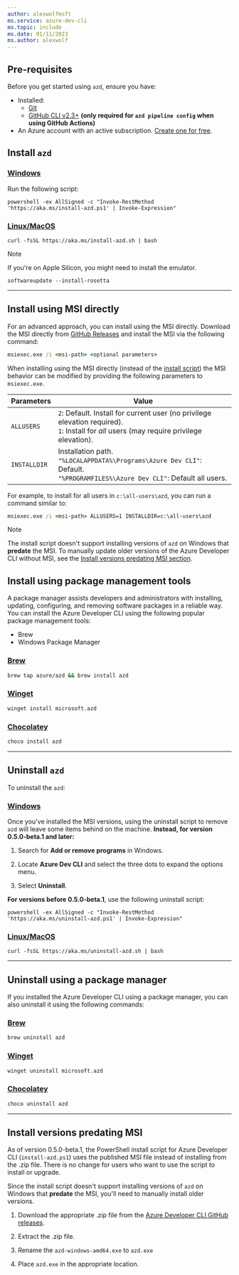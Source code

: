 ```yaml
---
author: alexwolfmsft
ms.service: azure-dev-cli
ms.topic: include
ms.date: 01/11/2023
ms.author: alexwolf
---
```


## Pre-requisites

Before you get started using `azd`, ensure you have:

- Installed:
  - [Git](https://git-scm.com/)
  - [GitHub CLI v2.3+](https://github.com/cli/cli) **(only required for `azd pipeline config` when using GitHub Actions)**
- An Azure account with an active subscription. [Create one for free](https://azure.microsoft.com/free/?WT.mc_id=A261C142F).


## Install `azd`

### [Windows](#tab/windows)

Run the following script:

```azdeveloper
powershell -ex AllSigned -c "Invoke-RestMethod 'https://aka.ms/install-azd.ps1' | Invoke-Expression"
```

### [Linux/MacOS](#tab/linuxmac)

```azdeveloper
curl -fsSL https://aka.ms/install-azd.sh | bash 
```

> [!NOTE]
> If you're on Apple Silicon, you might need to install the emulator. 


```emulator
softwareupdate --install-rosetta
```

---

## Install using MSI directly

For an advanced approach, you can install using the MSI directly. Download the MSI directly from [GitHub Releases](https://github.com/Azure/azure-dev/releases) and install the MSI via the following command:

```cmd
msiexec.exe /i <msi-path> <optional parameters>
```

When installing using the MSI directly (instead of the [install script](#install-azd)) the MSI behavior can be modified by providing the following parameters to `msiexec.exe`.

| Parameters | Value |
| -------- | ----- |
| `ALLUSERS` | `2`: Default. Install for current user (no privilege elevation required). <br/> `1`: Install for _all_ users (may require privilege elevation). |
| `INSTALLDIR` | Installation path. <br/> `"%LOCALAPPDATA%\Programs\Azure Dev CLI"`: Default. <br/> `"%PROGRAMFILES%\Azure Dev CLI"`: Default all users. |

For example, to install for all users in `c:\all-users\azd`, you can run a command similar to:

```cmd
msiexec.exe /i <msi-path> ALLUSERS=1 INSTALLDIR=c:\all-users\azd
```

> [!NOTE]
> The install script doesn't support installing versions of `azd` on Windows that **predate** the MSI. To manually update older versions of the Azure Developer CLI without MSI, see the [Install versions predating MSI section](#install-versions-predating-msi). 

## Install using package management tools

A package manager assists developers and administrators with installing, updating, configuring, and removing software packages in a reliable way. You can install the Azure Developer CLI using the following popular package management tools:

* Brew
* Windows Package Manager

### [Brew](#tab/brew)

```bash
brew tap azure/azd && brew install azd
```

### [Winget](#tab/winget)

```bash
winget install microsoft.azd
```

### [Chocolatey](#tab/chocolatey)

```bash
choco install azd
```


---

## Uninstall `azd`

To uninstall the `azd`:

### [Windows](#tab/windows)

Once you've installed the MSI versions, using the uninstall script to remove `azd` will leave some items behind on the machine. **Instead, for version 0.5.0-beta.1 and later:** 

1. Search for **Add or remove programs** in Windows.

1. Locate **Azure Dev CLI** and select the three dots to expand the options menu.

1. Select **Uninstall**.

**For versions before 0.5.0-beta.1**, use the following uninstall script:

```azdeveloper
powershell -ex AllSigned -c "Invoke-RestMethod 'https://aka.ms/uninstall-azd.ps1' | Invoke-Expression"
```

### [Linux/MacOS](#tab/linuxmac)

```azdeveloper
curl -fsSL https://aka.ms/uninstall-azd.sh | bash 
```

---

## Uninstall using a package manager

If you installed the Azure Developer CLI using a package manager, you can also uninstall it using the following commands:

### [Brew](#tab/brew)

```bash
brew uninstall azd
```

### [Winget](#tab/winget)

```bash
winget uninstall microsoft.azd
```

### [Chocolatey](#tab/chocolatey)

```bash
choco uninstall azd
```


---

## Install versions predating MSI

As of version 0.5.0-beta.1, the PowerShell install script for Azure Developer CLI (`install-azd.ps1`) uses the published MSI file instead of installing from the .zip file. There is no change for users who want to use the script to install or upgrade. 

Since the install script doesn't support installing versions of `azd` on Windows that **predate** the MSI, you'll need to manually install older versions. 

1. Download the appropriate .zip file from the [Azure Developer CLI GitHub releases](https://github.com/Azure/azure-dev/releases). 

1. Extract the .zip file.
1. Rename the `azd-windows-amd64.exe` to `azd.exe`
1. Place `azd.exe` in the appropriate location.
